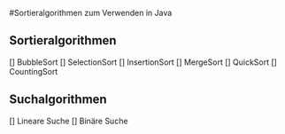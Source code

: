 #Sortieralgorithmen zum Verwenden in Java

## Sortieralgorithmen
[] BubbleSort
[] SelectionSort
[] InsertionSort
[] MergeSort
[] QuickSort
[] CountingSort

## Suchalgorithmen
[] Lineare Suche
[] Binäre Suche


